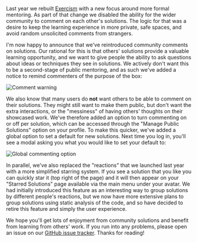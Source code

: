 Last year we rebuilt [Exercism](https://exercism.io) with a new focus around more formal mentoring. As part of that change we disabled the ability for the wider community to comment on each other's solutions. The logic for that was a desire to keep the learning experience in more private, safe spaces, and avoid random unsolicited comments from strangers.

I'm now happy to announce that we've reintroduced community comments on solutions. Our rational for this is that others' solutions provide a valuable learning opportunity, and we want to give people the ability to ask questions about ideas or techniques they see in solutions. We actively don't want this to be a second-stage of public mentoring, and as such we've added a notice to remind commenters of the purpose of the box:

![Comment warning](https://assets.exercism.io/blog/introducing-community-comments-warning.png)

We also know that many users do **not** want others to be able to comment on their solutions. They might still want to make them public, but don't want the extra interactions, or the "messiness" of having others' thoughts on their showcased work. We've therefore added an option to turn commenting on or off per solution, which can be accessed through the "Manage Public Solutions" option on your profile. To make this quicker, we've added a global option to set a default for new solutions. Next time you log in, you'll see a modal asking you what you would like to set your default to:

![Global commenting option](https://assets.exercism.io/blog/introducing-community-comments-option.png)

In parallel, we've also replaced the "reactions" that we launched last year with a more simplified starring system. If you see a solution that you like you can quickly star it (top right of the page) and it will then appear on your "Starred Solutions" page available via the main menu under your avatar. We had initially introduced this feature as an interesting way to group solutions by different people's reactions, but we now have more extensive plans to group solutions using static analysis of the code, and so have decided to retire this feature and simply the user experience.

We hope you'll get lots of enjoyment from community solutions and benefit from learning from others' work. If you run into any problems, please open an issue on our [GitHub issue tracker](https://github.com/exercism/exercism). Thanks for reading!
